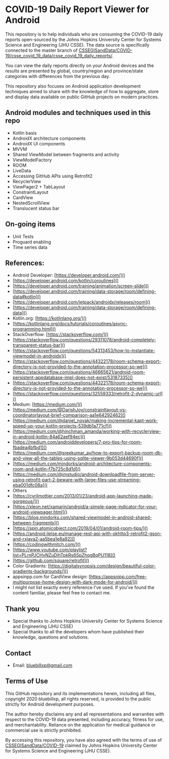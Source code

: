 # COVID-19 Daily Report Viewer for Android
This repository is to help individuals who are consuming the COVID-19
daily reports open-sourced by the Johns Hopkins University Center for
Systems Science and Engineering (JHU CSSE). The data source is
specifically connected to the master branch of
[CSSEGISandData/COVID-19/csse_covid_19_data/csse_covid_19_daily_reports/](https://github.com/CSSEGISandData/COVID-19/tree/master/csse_covid_19_data/csse_covid_19_daily_reports).

You can view the daily reports directly on your Android devices and the
results are presented by global, country/region and province/state
categories with differences from the previous day.

This repository also focuses on Android application development
techniques aimed to share with the knowledge of how to aggregate, store
and display data available on public GitHub projects on modern
practices.

## Android modules and techniques used in this repo
* Kotlin basis
* AndroidX architecture components
* AndroidX UI components
* MVVM
* Shared ViewModel between fragments and activity
* ViewModelFactory
* ROOM
* LiveData
* Accessing GitHub APIs using Retrofit2
* RecyclerView
* ViewPager2 + TabLayout
* ConstraintLayout
* CardView
* NestedScrollView
* Translucent status bar

## On-going items
* Unit Tests
* Proguard enabling
* Time series data

## References:
* Android Developer: [https://developer.android.com/]()
* [https://developer.android.com/kotlin/coroutines]()
* [https://developer.android.com/training/animation/screen-slide]()
* [https://developer.android.com/training/data-storage/room/defining-data#kotlin]()
* [https://developer.android.com/jetpack/androidx/releases/room]()
* [https://developer.android.com/training/data-storage/room/defining-data]()
* Kotlin.org: [https://kotlinlang.org/]()
* [https://kotlinlang.org/docs/tutorials/coroutines/async-programming.html]()
* StackOverflow: [https://stackoverflow.com/]()
* [https://stackoverflow.com/questions/29311078/android-completely-transparent-status-bar]()
* [https://stackoverflow.com/questions/54313453/how-to-instantiate-viewmodel-in-androidx]()
* [https://stackoverflow.com/questions/44322178/room-schema-export-directory-is-not-provided-to-the-annotation-processor-so-we]()
* [https://stackoverflow.com/questions/46665621/android-room-persistent-appdatabase-impl-does-not-exist/53187335]()
* [https://stackoverflow.com/questions/44322178/room-schema-export-directory-is-not-provided-to-the-annotation-processor-so-we]()
* [https://stackoverflow.com/questions/32559333/retrofit-2-dynamic-url]()
* Medium: [https://medium.com/]()
* [https://medium.com/@DarishJoy/constraintlayout-vs-coordinatorlayout-brief-comparison-aa1e64292462]()
* [https://medium.com/@daniel_novak/making-incremental-kapt-work-speed-up-your-kotlin-projects-539db1a771cf]()
* [https://medium.com/@hinchman_amanda/working-with-recyclerview-in-android-kotlin-84a62aef94ec]()
* [https://medium.com/androiddevelopers/7-pro-tips-for-room-fbadea4bfbd1]()
* [https://medium.com/@sreekumar_av/how-to-export-backup-room-db-and-view-all-the-tables-using-sqlite-viewer-9b053d44690f]()
* [https://medium.com/mindorks/android-architecture-components-room-and-kotlin-f7b725c8d1d]()
* [https://medium.com/@imstudio/android-downloadfile-from-server-using-retrofit-part-2-beware-with-large-files-use-streaming-eba001dfc08a]()
* Others
* [https://cyrilmottier.com/2013/01/23/android-app-launching-made-gorgeous/]()
* [https://xleon.net/xamarin/android/a-simple-page-indicator-for-your-android-viewpager.html]()
* [https://blog.mindorks.com/shared-viewmodel-in-android-shared-between-fragments]()
* [https://spin.atomicobject.com/2019/04/01/android-room-tips/]()
* [https://android.jlelse.eu/manage-rest-api-with-okhttp3-retrofit2-gson-and-rxjava2-aa5bea1e8a92]()
* [https://codingwithmitch.com/]()
* [https://www.youtube.com/playlist?list=PLrnPJCHvNZuDihTpkRs6SpZhqgBqPU118]()
* [https://github.com/square/retrofit]()
* Color Gradients:
  [https://digitalsynopsis.com/design/beautiful-color-gradients-backgrounds/]()
* appsinpp.com for CardView design:
  [https://appsnipp.com/free-multipurpose-home-design-with-dark-mode-for-android/]()
* I might not list exactly every reference I've used. If you've found
  the content familiar, please feel free to contact me.

## Thank you
* Special thanks to Johns Hopkins University Center for Systems
Science and Engineering (JHU CSSE)
* Special thanks to all the developers whom have published their
  knowledge, questions and solutions.

## Contact
* Email: bluebillxp@gmail.com

## Terms of Use
This GitHub repository and its implementations herein, including all
files, copyright 2020 bluebillxp, all rights reserved, is provided to
the public strictly for Android development purposes.

The author hereby disclaims any and all representations and warranties
with respect to the COVID-19 data presented, including accuracy, fitness
for use, and merchantability. Reliance on the application for medical
guidance or commercial use is strictly prohibited.

By accessing this repository, you have also agreed with the terms of use
of [CSSEGISandData/COVID-19](https://github.com/CSSEGISandData/COVID-19)
claimed by Johns Hopkins University Center for Systems Science and
Engineering (JHU CSSE).
